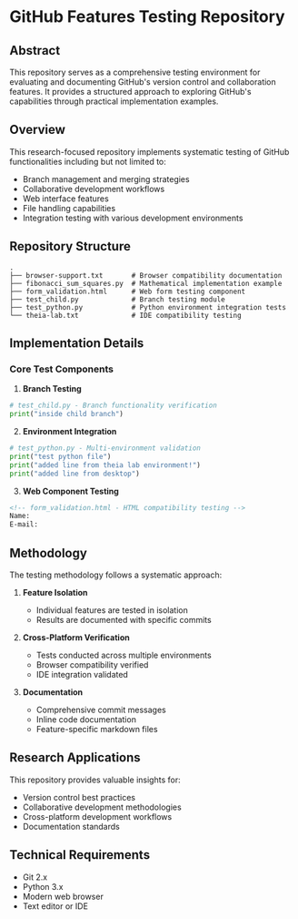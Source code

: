 # GitHub Features Testing Repository

## Abstract
This repository serves as a comprehensive testing environment for evaluating and documenting GitHub's version control and collaboration features. It provides a structured approach to exploring GitHub's capabilities through practical implementation examples.

## Overview

This research-focused repository implements systematic testing of GitHub functionalities including but not limited to:
- Branch management and merging strategies 
- Collaborative development workflows
- Web interface features
- File handling capabilities
- Integration testing with various development environments

## Repository Structure
```
.
├── browser-support.txt       # Browser compatibility documentation
├── fibonacci_sum_squares.py  # Mathematical implementation example
├── form_validation.html      # Web form testing component
├── test_child.py             # Branch testing module
├── test_python.py            # Python environment integration tests
└── theia-lab.txt             # IDE compatibility testing
```

## Implementation Details

### Core Test Components

1. **Branch Testing**
```python
# test_child.py - Branch functionality verification
print("inside child branch")
```

2. **Environment Integration**
```python
# test_python.py - Multi-environment validation
print("test python file")
print("added line from theia lab environment!")
print("added line from desktop")
```

3. **Web Component Testing**
```html
<!-- form_validation.html - HTML compatibility testing -->
Name:
E-mail:
```

## Methodology

The testing methodology follows a systematic approach:

1. **Feature Isolation**
   - Individual features are tested in isolation
   - Results are documented with specific commits

2. **Cross-Platform Verification**
   - Tests conducted across multiple environments
   - Browser compatibility verified
   - IDE integration validated

3. **Documentation**
   - Comprehensive commit messages
   - Inline code documentation
   - Feature-specific markdown files

## Research Applications

This repository provides valuable insights for:
- Version control best practices
- Collaborative development methodologies
- Cross-platform development workflows
- Documentation standards

## Technical Requirements

- Git 2.x
- Python 3.x
- Modern web browser
- Text editor or IDE
